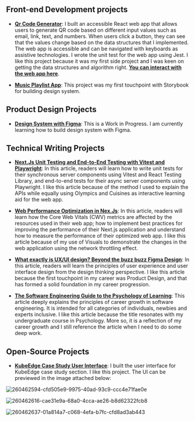 ## Front-end Development projects

- **[Qr Code Generator](https://github.com/ArafatAbdussalam/QR-Code-Generator)**: I built an accessible React web app that allows users to generate QR code based on different input values such as email, link, text, and numbers. When users click a button, they can see that the values change based on the data structures that I implemented. The web app is accessible and can be navigated with keyboards as assistive technologies. I wrote the unit test for the web app using Jest. I like this project because it was my first side project and I was keen on getting the data structures and algorithm right. **[You can interact with the web app here](https://my-qr-code-app.netlify.app/)**.

- **[Music Playlist App](https://github.com/growwithuduak/geek-devs-frontend/blob/Feat/Arafat-and-Mercy-music-app/src/components/Button/Button.stories.jsx)**: This project was my first touchpoint with Storybook for building design system.

## Product Design Projects

- **[Design System with Figma]()**: This is a Work in Progress. I am currently learning how to build design system with Figma.

## Technical Writing Projects
- **[Next.Js Unit Testing and End-to-End Testing with Vitest and Playwright](https://strapi.io/blog/nextjs-testing-guide-unit-and-e2e-tests-with-vitest-and-playwright)**: In this article, readers will learn how to write unit tests for their synchronous server components using Vitest and React Testing Library, and end-to-end tests for their async server components using Playwright. I like this article because of the method I used to explain the APIs while equally using Olympics and Cuisines as interactive learning aid for the web app.
  
- **[Web Performance Optimization in Nex.Js](https://strapi.io/blog/web-performance-optimization-in-nextjs)**: In this article, readers will learn how the Core Web Vitals (CWV) metrics are affected by the resources used in their web app; how to implement best practices for improving the performance of their Next.js application and understand how to measure the performance of their optimized web app. I like this article because of my use of Visuals to demonstrate the changes in the web application using the network throttling effect.

- **[What exactly is UX/UI design? Beyond the buzz buzz Figma Design](https://arafatsalam.hashnode.dev/what-exactly-is-uxui-beyond-the-buzz-buzz-figma-design)**: In this article, readers will learn the principles of user experience and user interface design from the design thinking perspective. I like this article because the first touchpoint in my career was Product Design, and that has formed a solid foundation in my career progression.

- **[The Software Engineering Guide to the Psychology of Learning]()**: This article deeply explains the principles of career growth in software engineering. It is intended for all categories of individuals, newbies and experts inclusive. I like this article because the title resonates with my undergraduate course in Psychology. More so, it is a reflection of my career growth and I still reference the article when I need to do some deep work.

## Open-Source Projects

- **[KubeEdge Case Study User Interface](https://github.com/kubeedge/website/pull/405)**: I built the user interface for KubeEdge case study section. I like this project. The UI can be previewed in the image attached below:

![260462594-cfd505e9-9975-40ad-93c9-ccc4e71fae0e](https://github.com/user-attachments/assets/86772100-587b-4423-9f7e-d81fe5c0d52c)

![260462616-cae31e9a-68a0-4cca-ae26-b8d62322fcb8](https://github.com/user-attachments/assets/6199232e-0380-4e45-9d79-3232d55b6015)

![260462637-01a814a7-c068-4efa-b7fc-cfd8ad3ab443](https://github.com/user-attachments/assets/63643a1a-b5bc-466b-944b-bcc569cd3038)


